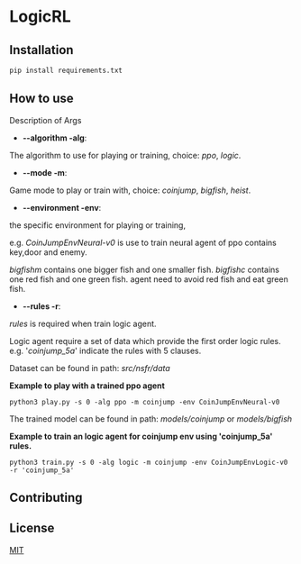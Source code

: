 # LogicRL


## Installation

```bash
pip install requirements.txt
```

## How to use

Description of Args

* **--algorithm -alg**: 

The algorithm to use for playing or training, choice: _ppo_, _logic_.

* **--mode -m**:

Game mode to play or train with, choice: _coinjump_, _bigfish_, _heist_.

* **--environment -env**: 

the specific environment for playing or training, 

e.g. _CoinJumpEnvNeural-v0_ is use to train neural agent of ppo contains key,door and enemy.

_bigfishm_  contains one bigger fish and one smaller fish.
_bigfishc_  contains one red fish and one green fish. agent need to avoid red fish and eat green fish.

* **--rules -r**:

_rules_ is required when train logic agent.

Logic agent require a set of data which provide the first order logic rules. e.g. '_coinjump_5a_' indicate the rules with 5 clauses.

Dataset can be found in path: _src/nsfr/data_
  

**Example to play with a trained ppo agent**
```
python3 play.py -s 0 -alg ppo -m coinjump -env CoinJumpEnvNeural-v0  
```  
The trained model can be found in path: _models/coinjump_ or _models/bigfish_

**Example to train an logic agent for coinjump env using 'coinjump_5a' rules.**
```
python3 train.py -s 0 -alg logic -m coinjump -env CoinJumpEnvLogic-v0  -r 'coinjump_5a'
```

## Contributing

## License

[MIT](https://choosealicense.com/licenses/mit/)
